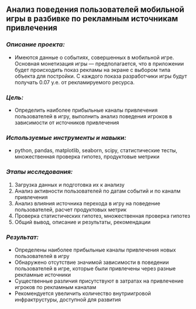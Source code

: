## Анализ поведения пользователей мобильной игры в разбивке по рекламным источникам привлечения
### *Описание проекта:* 
- Имеются данные о событиях, совершенных в мобильной игре. Основная монетизация игры — предполагается, что в приложении будет происходить показ рекламы на экране с выбором типа объекта для постройки. С каждого показа разработчики игры будут получать 0.07 у.е. от рекламируемого ресурса.
### *Цель:* 
- Определить наиболее прибыльные каналы привлечения пользователей в игру, выполнить анализ поведения игроков в зависимости от источников привлечения
### *Используемые инструменты и навыки:* 
- python, pandas, matplotlib, seaborn, scipy, статистические тесты, множественная проверка гипотез, продуктовые метрики
### *Этапы исследования:*
1. Загрузка данных и подготовка их к анализу
2. Анализ активности пользователей по датам событий и по каналм привлечения
3. Анализ влияния источника перехода в игру на поведение пользователей, расчет продуктовых метрик
4. Проверка статистических гипотез, множественная проверка гипотез
5. Общий вывод, описание и результаты, рекомендации
### *Результат:*
- Определены наиболее прибыльные каналы привлечения новых пользователей в игру
- Обнаружено отсутствие значимой зависимости в поведении пользователей в игре, которые были привлечены через разные рекламные источники
- Существенные различия присутствуют в затратах на привлечение игроков по рекламным каналам
- Рекомендуется увеличить количество внутриигровой инфрактрустуры, доступной для развития
